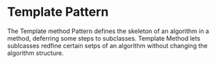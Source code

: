 # Template Pattern

The Template method Pattern defines the skeleton of an algorithm in a method, deferring some steps to subclasses. Template Method lets sublcasses redfine certain setps of an algorithm without changing the algorithm structure.